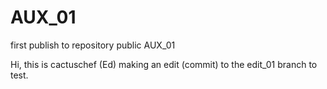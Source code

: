# AUX_01
first publish to repository public AUX_01

Hi, this is cactuschef (Ed) making an edit (commit) to the edit_01 branch to test.
